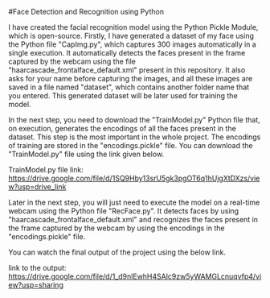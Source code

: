#Face Detection and Recognition using Python

I have created the facial recognition model using the Python Pickle Module, which is open-source. Firstly, I have generated a dataset of my face using the Python file "CapImg.py", which captures 300 images automatically in a single execution. It automatically detects the faces present in the frame captured by the webcam using the file "haarcascade_frontalface_default.xml" present in this repository. It also asks for your name before capturing the images, and all these images are saved in a file named "dataset", which contains another folder name that you entered. This generated dataset will be later used for training the model.

In the next step, you need to download the "TrainModel.py" Python file that, on execution, generates the encodings of all the faces present in the dataset. This step is the most important in the whole project. The encodings of training are stored in the "encodings.pickle" file. You can download the "TrainModel.py" file using the link given below.

TrainModel.py file link: https://drive.google.com/file/d/1SQ9Hby13srU5gk3pgOT6q1hUjgXtDXzs/view?usp=drive_link

Later in the next step, you will just need to execute the model on a real-time webcam using the Python file "RecFace.py". It detects faces by using "haarcascade_frontalface_default.xml" and recognizes the faces present in the frame captured by the webcam by using the encodings in the "encodings.pickle" file.

You can watch the final output of the project using the below link.

link to the output: https://drive.google.com/file/d/1_d9nlEwhH4SAlc9zw5yWAMGLcnuqvfp4/view?usp=sharing
